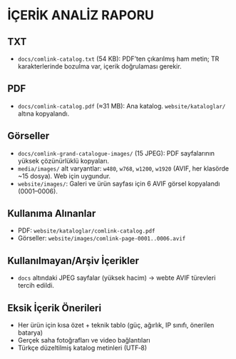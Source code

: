  # İÇERİK ANALİZ RAPORU

 ## TXT
 - `docs/comlink-catalog.txt` (54 KB): PDF’ten çıkarılmış ham metin; TR karakterlerinde bozulma var, içerik doğrulaması gerekir.

 ## PDF
 - `docs/comlink-catalog.pdf` (≈31 MB): Ana katalog. `website/kataloglar/` altına kopyalandı.

 ## Görseller
 - `docs/comlink-grand-catalogue-images/` (15 JPEG): PDF sayfalarının yüksek çözünürlüklü kopyaları.
 - `media/images/` alt varyantlar: `w480`, `w768`, `w1200`, `w1920` (AVIF, her klasörde ~15 dosya). Web için uygundur.
 - `website/images/`: Galeri ve ürün sayfası için 6 AVIF görsel kopyalandı (0001–0006).

 ## Kullanıma Alınanlar
 - PDF: `website/kataloglar/comlink-catalog.pdf`
 - Görseller: `website/images/comlink-page-0001..0006.avif`

 ## Kullanılmayan/Arşiv İçerikler
 - `docs` altındaki JPEG sayfalar (yüksek hacim) → webte AVIF türevleri tercih edildi.

 ## Eksik İçerik Önerileri
 - Her ürün için kısa özet + teknik tablo (güç, ağırlık, IP sınıfı, önerilen batarya)
 - Gerçek saha fotoğrafları ve video bağlantıları
 - Türkçe düzeltilmiş katalog metinleri (UTF‑8)
